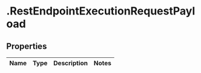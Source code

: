 # .RestEndpointExecutionRequestPayload

## Properties
Name | Type | Description | Notes
------------ | ------------- | ------------- | -------------


